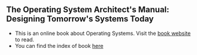 ## The Operating System Architect's Manual: Designing Tomorrow's Systems Today
- This is an online book about Operating Systems. Visit the [book website](https://mohitmishra786.github.io/myJourneyOfBuildingOS/) to read.
- You can find the index of book [here](https://github.com/mohitmishra786/myJourneyOfBuildingOS/blob/main/indexOfBook.md)
